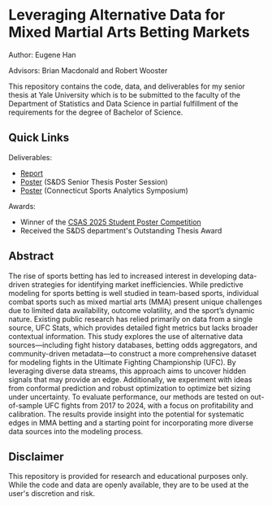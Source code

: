# Leveraging Alternative Data for Mixed Martial Arts Betting Markets

Author: Eugene Han

Advisors: Brian Macdonald and Robert Wooster

This repository contains the code, data, and deliverables for my senior thesis at Yale University which is to be submitted to the faculty of the Department of Statistics and Data Science in partial fulfillment of the requirements for the degree of Bachelor of Science.


## Quick Links

Deliverables:
- [Report](report/Thesis%20Report.pdf)
- [Poster](poster/thesis/Thesis%20Poster.pdf) (S&DS Senior Thesis Poster Session)
- [Poster](poster/CSAS/CSAS%202025%20Poster.pdf) (Connecticut Sports Analytics Symposium)


Awards:
- Winner of the [CSAS 2025 Student Poster Competition](https://statds.org/events/csas2025/index.html)
- Received the S&DS department's Outstanding Thesis Award


## Abstract

The rise of sports betting has led to increased interest in developing data-driven strategies for identifying market inefficiencies. While predictive modeling for sports betting is well studied in team-based sports, individual combat sports such as mixed martial arts (MMA) present unique challenges due to limited data availability, outcome volatility, and the sport’s dynamic nature. Existing public research has relied primarily on data from a single source, UFC Stats, which provides detailed fight metrics but lacks broader contextual information. This study explores the use of alternative data sources—including fight history databases, betting odds aggregators, and community-driven metadata—to construct a more comprehensive dataset for modeling fights in the Ultimate Fighting Championship (UFC). By leveraging diverse data streams, this approach aims to uncover hidden signals that may provide an edge. Additionally, we experiment with ideas from conformal prediction and robust optimization to optimize bet sizing under uncertainty. To evaluate performance, our methods are tested on out-of-sample UFC fights from 2017 to 2024, with a focus on profitability and calibration. The results provide insight into the potential for systematic edges in MMA betting and a starting point for incorporating more diverse data sources into the modeling process.


## Disclaimer

This repository is provided for research and educational purposes only. While the code and data are openly available, they are to be used at the user's discretion and risk.
